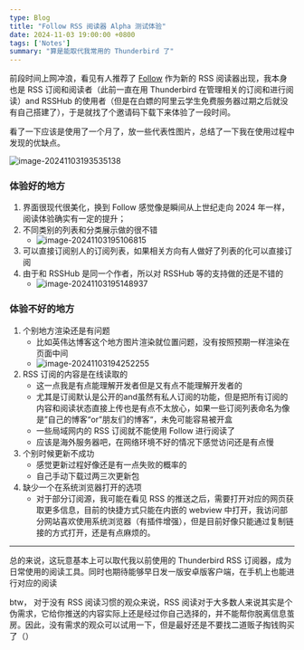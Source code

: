 ```yaml
---
type: Blog
title: "Follow RSS 阅读器 Alpha 测试体验"
date: 2024-11-03 19:00:00 +0800
tags: ['Notes']
summary: "算是能取代我常用的 Thunderbird 了"
---
```


前段时间上网冲浪，看见有人推荐了 [Follow](https://follow.is) 作为新的 RSS 阅读器出现，我本身也是 RSS 订阅和阅读者（此前一直在用 Thunderbird 在管理相关的订阅和进行阅读）and RSSHub 的使用者（但是在白嫖的阿里云学生免费服务器过期之后就没有自己搭建了），于是就找了个邀请码下载下来体验了一段时间。

看了一下应该是使用了一个月了，放一些代表性图片，总结了一下我在使用过程中发现的优缺点。

![image-20241103193535138](https://blog-img.yfyang.me/blog-bucket/2024/11/c72208d4c5d0aca555c0ce5b70e62907.png)

### 体验好的地方

1.   界面很现代很美化，换到 Follow 感觉像是瞬间从上世纪走向 2024 年一样，阅读体验确实有一定的提升；
2.   不同类别的列表和分类展示做的很不错
     -   ![image-20241103195106815](https://blog-img.yfyang.me/blog-bucket/2024/11/15034f426dcb47b2147638f0dc38669d.png)
3.   可以直接订阅别人的订阅列表，如果相关方向有人做好了列表的化可以直接订阅
4.   由于和 RSSHub 是同一个作者，所以对 RSSHub 等的支持做的还是不错的
     -   ![image-20241103195148937](https://blog-img.yfyang.me/blog-bucket/2024/11/cdda9c89fa7a94276058bca4a25002ae.png)

### 体验不好的地方

1.   个别地方渲染还是有问题
     -   比如英伟达博客这个地方图片渲染就位置问题，没有按照预期一样渲染在页面中间
     -   ![image-20241103194252255](https://blog-img.yfyang.me/blog-bucket/2024/11/3f45a68a3176465c4ba74e0f0cee8a51.png)
2.   RSS 订阅的内容是在线读取的
     -   这一点我是有点能理解开发者但是又有点不能理解开发者的
     -   尤其是订阅默认是公开的and虽然有私人订阅的功能，但是把所有订阅的内容和阅读状态直接上传也是有点不太放心，如果一些订阅列表命名为像是”自己的博客“or”朋友们的博客“，未免可能容易被开盒
     -   一些局域网内的 RSS 订阅就不能使用 Follow 进行阅读了
     -   应该是海外服务器吧，在网络环境不好的情况下感觉访问还是有点慢
3.   个别时候更新不成功
     -   感觉更新过程好像还是有一点失败的概率的
     -   自己手动下载过两三次更新包
4.   缺少一个在系统浏览器打开的选项
     -   对于部分订阅源，我可能在看见 RSS 的推送之后，需要打开对应的网页获取更多信息，目前的快捷方式只能在内嵌的 webview 中打开，我访问部分网站喜欢使用系统浏览器（有插件增强），但是目前好像只能通过复制链接的方式打开，还是有点麻烦的。

---

总的来说，这玩意基本上可以取代我以前使用的 Thunderbird RSS 订阅器，成为日常使用的阅读工具。同时也期待能够早日发一版安卓版客户端，在手机上也能进行对应的阅读



btw， 对于没有 RSS 阅读习惯的观众来说，RSS 阅读对于大多数人来说其实是个伪需求，它给你推送的内容实际上还是经过你自己选择的，并不能帮你脱离信息茧房。因此，没有需求的观众可以试用一下，但是最好还是不要找二道贩子掏钱购买了（）
